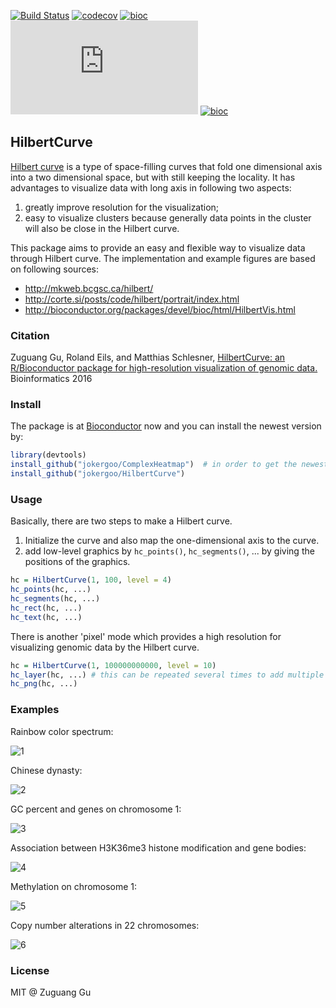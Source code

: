 [![Build Status](https://travis-ci.org/jokergoo/HilbertCurve.svg)](https://travis-ci.org/jokergoo/HilbertCurve) 
[![codecov](https://img.shields.io/codecov/c/github/jokergoo/HilbertCurve.svg)](https://codecov.io/github/jokergoo/HilbertCurve) 
[![bioc](http://www.bioconductor.org/shields/downloads/HilbertCurve.svg)](https://bioconductor.org/packages/stats/bioc/HilbertCurve/) 
[![bioc](http://mcube.nju.edu.cn/cgi-bin/zuguanggu/bioc_download.pl?package=HilbertCurve)](https://bioconductor.org/packages/stats/bioc/HilbertCurve/) 
[![bioc](http://www.bioconductor.org/shields/years-in-bioc/HilbertCurve.svg)](http://bioconductor.org/packages/devel/bioc/html/HilbertCurve.html)


## HilbertCurve

[Hilbert curve](https://en.wikipedia.org/wiki/Hilbert_curve) is a type of space-filling curves
that fold one dimensional axis into a two dimensional space, but with still keeping the locality.
It has advantages to visualize data with long axis in following two aspects:

1. greatly improve resolution for the visualization;
2. easy to visualize clusters because generally data points in the cluster will also be close in the Hilbert curve. 

This package aims to provide an easy and flexible way to visualize data through Hilbert curve.
The implementation and example figures are based on following sources:

- http://mkweb.bcgsc.ca/hilbert/
- http://corte.si/posts/code/hilbert/portrait/index.html
- http://bioconductor.org/packages/devel/bioc/html/HilbertVis.html

### Citation

Zuguang Gu, Roland Eils, and Matthias Schlesner, 
[HilbertCurve: an R/Bioconductor package for high-resolution visualization of genomic data.](https://doi.org/10.1093/bioinformatics/btw161)
Bioinformatics 2016

### Install

The package is at [Bioconductor](http://bioconductor.org/packages/devel/bioc/html/HilbertCurve.html) now
and you can install the newest version by:

```r
library(devtools)
install_github("jokergoo/ComplexHeatmap")  # in order to get the newest version of ComplexHeatmap
install_github("jokergoo/HilbertCurve")
```

### Usage

Basically, there are two steps to make a Hilbert curve.

1. Initialize the curve and also map the one-dimensional axis to the curve.
2. add low-level graphics by `hc_points()`, `hc_segments()`, ... by giving the positions of the graphics.

```r
hc = HilbertCurve(1, 100, level = 4)
hc_points(hc, ...)
hc_segments(hc, ...)
hc_rect(hc, ...)
hc_text(hc, ...)
```

There is another 'pixel' mode which provides a high resolution for visualizing genomic data by the Hilbert curve.

```r
hc = HilbertCurve(1, 100000000000, level = 10)
hc_layer(hc, ...) # this can be repeated several times to add multiple layers on the curve
hc_png(hc, ...)
```

### Examples

Rainbow color spectrum:

![1](https://cloud.githubusercontent.com/assets/449218/12678993/f184c4de-c6a1-11e5-8c8c-ed3ed938c487.png)

Chinese dynasty:

![2](https://cloud.githubusercontent.com/assets/449218/12678995/f18981cc-c6a1-11e5-8b66-6222bed67c63.png)

GC percent and genes on chromosome 1:

![3](https://cloud.githubusercontent.com/assets/449218/12678996/f18a6646-c6a1-11e5-9e0b-c99cc7a93f0e.png)

Association between H3K36me3 histone modification and gene bodies:

![4](https://cloud.githubusercontent.com/assets/449218/12678992/f1848320-c6a1-11e5-8225-e6fef169f29b.png)

Methylation on chromosome 1:

![5](https://cloud.githubusercontent.com/assets/449218/12678994/f186827e-c6a1-11e5-884a-b9135f24146e.png)

Copy number alterations in 22 chromosomes:

![6](https://cloud.githubusercontent.com/assets/449218/12678997/f18e405e-c6a1-11e5-9478-3d8fdc4bc834.png)

### License

MIT @ Zuguang Gu
